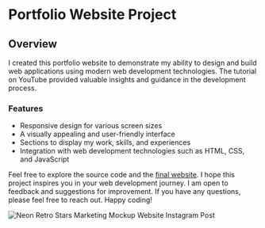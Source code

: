 # Portfolio Website Project

## Overview

I created this portfolio website to demonstrate my ability to design and build web applications using modern web development technologies. The tutorial on YouTube provided valuable insights and guidance in the development process.

### Features

- Responsive design for various screen sizes
- A visually appealing and user-friendly interface
- Sections to display my work, skills, and experiences
- Integration with web development technologies such as HTML, CSS, and JavaScript

Feel free to explore the source code and the [final website](https://giflames.com/). I hope this project inspires you in your web development journey.
I am open to feedback and suggestions for improvement. If you have any questions, please feel free to reach out. Happy coding!

![Neon Retro Stars Marketing Mockup Website Instagram Post](https://github.com/giflames/portfolio-website/assets/128517140/845f8bbf-43a6-445b-bdfa-e8dfd4566541)
